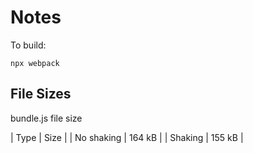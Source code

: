 # Notes

To build:

```
npx webpack
```

## File Sizes

bundle.js file size

| Type | Size |
| No shaking | 164 kB |
| Shaking | 155 kB |
